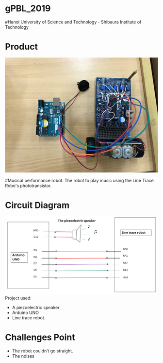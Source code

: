 # gPBL_2019
#Hanoi University of Science and Technology - Shibaura Institute of Technology
 
# Product
![](images/robot.png)

#Musical performance robot. The robot to play music using the Line Trace Robo's phototransistor.

# Circuit Diagram
![](images/diagram.png)
Project used:
 - A piezoelectric speaker
 - Arduino UNO
 - Line trace robot.

# Challenges Point
 - The robot couldn’t go straight.
 - The noises 
